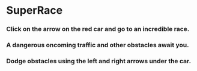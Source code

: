 # __SuperRace__
### Сlick on the arrow on the red car and go to an incredible race. 
### A dangerous oncoming traffic and other obstacles await you. 
### Dodge obstacles using the left and right arrows under the car. 
